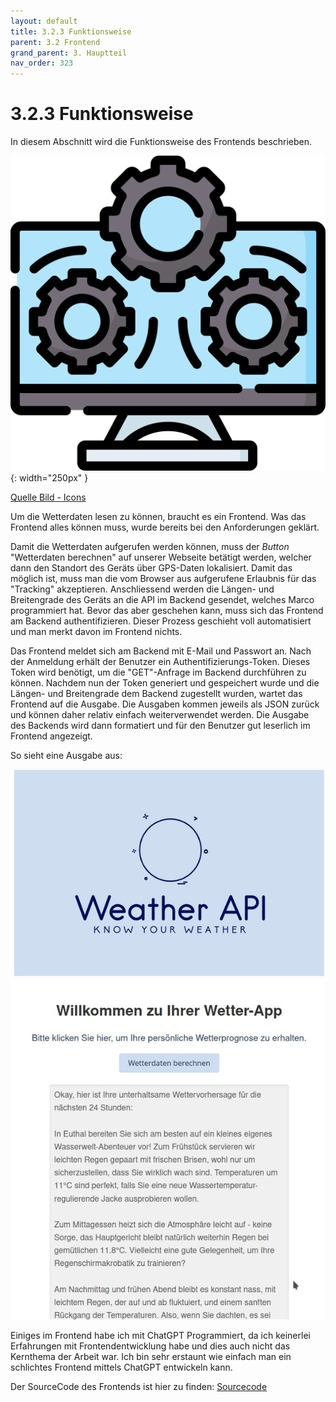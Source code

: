 ```yaml
---
layout: default
title: 3.2.3 Funktionsweise
parent: 3.2 Frontend
grand_parent: 3. Hauptteil
nav_order: 323
---
```



# 3.2.3 Funktionsweise

In diesem Abschnitt wird die Funktionsweise des Frontends beschrieben.

![Funktionalität](../ressources/icons/functional.png){: width="250px" }

[Quelle Bild - Icons](../anhang/quellen.html#54-icons)

Um die Wetterdaten lesen zu können, braucht es ein Frontend. Was das Frontend alles können muss, wurde bereits bei den Anforderungen geklärt.

Damit die Wetterdaten aufgerufen werden können, muss der *Button* "Wetterdaten berechnen" auf unserer Webseite betätigt werden, welcher dann den Standort des Geräts über GPS-Daten lokalisiert. Damit das möglich ist, muss man die vom Browser aus aufgerufene Erlaubnis für das "Tracking" akzeptieren. Anschliessend werden die Längen- und Breitengrade des Geräts an die API im Backend gesendet, welches Marco programmiert hat. Bevor das aber geschehen kann, muss sich das Frontend am Backend authentifizieren. Dieser Prozess geschieht voll automatisiert und man merkt davon im Frontend nichts.

Das Frontend meldet sich am Backend mit E-Mail und Passwort an. Nach der Anmeldung erhält der Benutzer ein Authentifizierungs-Token. Dieses Token wird benötigt, um die "GET"-Anfrage im Backend durchführen zu können. Nachdem nun der Token generiert und gespeichert wurde und die Längen- und Breitengrade dem Backend zugestellt wurden, wartet das Frontend auf die Ausgabe. Die Ausgaben kommen jeweils als JSON zurück und können daher relativ einfach weiterverwendet werden. Die Ausgabe des Backends wird dann formatiert und für den Benutzer gut leserlich im Frontend angezeigt.

So sieht eine Ausgabe aus:

![Screenshot](../ressources/images/frontend/Webseite.jpg)

Einiges im Frontend habe ich mit ChatGPT Programmiert, da ich keinerlei Erfahrungen mit Frontendentwicklung habe und dies auch nicht das Kernthema der Arbeit war. Ich bin sehr erstaunt wie einfach man ein schlichtes Frontend mittels ChatGPT entwickeln kann.

Der SourceCode des Frontends ist hier zu finden: [Sourcecode](https://github.com/Euthal02/SemArb3_WeatherAPI/blob/main/frontend/app/src/components/Mainpage.vue)
